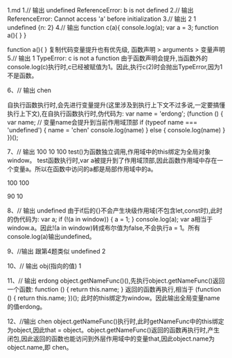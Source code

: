 1.md
1.// 输出
undefined
ReferenceError: b is not defined
2.// 输出
ReferenceError: Cannot access 'a' before initialization
3.// 输出
2 1
undefined {n: 2}
4.// 输出 
function c(a){
    console.log(a);
    var a = 3;
    function a(){
    }
}

function a(){
}
复制代码变量提升也有优先级, 函数声明 > arguments > 变量声明
5.//  输出
1
TypeError: c is not a function
由于函数声明会提升,当函数外的console.log(c)执行时,c已经被赋值为1。因此,执行c(2)时会抛出TypeError,因为1不是函数。

6、// 输出 
chen

自执行函数执行时,会先进行变量提升(这里涉及到执行上下文不过多说,一定要搞懂执行上下文),在自执行函数执行时,伪代码为:
var name = 'erdong';
(function () {
    var name;  // 变量name会提升到当前作用域顶部
    if (typeof name === 'undefined') {
        name = 'chen'
        console.log(name)
    } else {
        console.log(name)
    }
})();

7、// 输出
100
10
100
test()为函数独立调用,作用域中的this绑定为全局对象window。
test函数执行时,var a被提升到了作用域顶部,因此函数作用域中存在一个变量a。所以在函数中访问的a都是局部作用域中的a。

100 100

90 10

8、// 输出
undefined
由于if后的{}不会产生块级作用域(不包含let,const时),此时的伪代码为:
var a;
if (!(a in window)) {
    a = 1;
}
console.log(a);
var a相当于window.a。因此!(a in window)转成布尔值为false,不会执行a = 1。所有console.log(a)输出undefined。

9、//输出  跟第4题类似
undefined 
2

10、// 输出
obj(指向的值)
1

11、// 输出
erdong
object.getNameFunc()(),先执行object.getNameFunc()返回一个函数:
function () {
    return this.name;
}
返回的函数再执行,相当于
(function () {
    return this.name;
})();
此时的this绑定为window。因此输出全局变量name的值erdong。

12、//输出
chen
object.getNameFunc()执行时,此时getNameFunc中的this绑定为object,因此that = object。object.getNameFunc()返回的函数再执行时,产生闭包,因此返回的函数也能访问到外层作用域中的变量that,因此object.name为object.name,即 chen。



